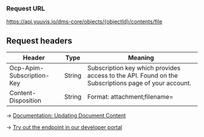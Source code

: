 ### Request URL
https://api.yuuvis.io/dms-core/objects/{objectId}/contents/file

## Request headers
| Header                    | Type   | Meaning                                                                                             |
|---------------------------|--------|-----------------------------------------------------------------------------------------------------|
| Ocp-Apim-Subscription-Key | String | Subscription key which provides access to the API. Found on the Subscriptions page of your account. |
| Content-Disposition | String | Format: attachment;filename=<my filename> |

&rarr; [Documentation: Updating Document Content](https://github.com/yuuvis/Documentation/wiki/Update-documents#UpdatingDocumentsviaCoreAPI-UpdateContent)

&rarr; [Try out the endpoint in our developer portal](https://developer.yuuvis.com/Apis/Endpoints/dms-core-api)
